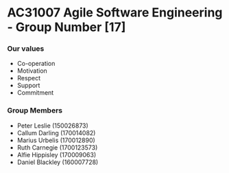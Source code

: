 # AC31007 Agile Software Engineering - Group Number [17]

### Our values
* Co-operation
* Motivation
* Respect
* Support
* Commitment

### Group Members
- Peter Leslie (150026873)
- Callum Darling (170014082)
- Marius Urbelis (170012890)
- Ruth Carnegie (1700123573)
- Alfie Hippisley (170009063)
- Daniel Blackley (160007728)